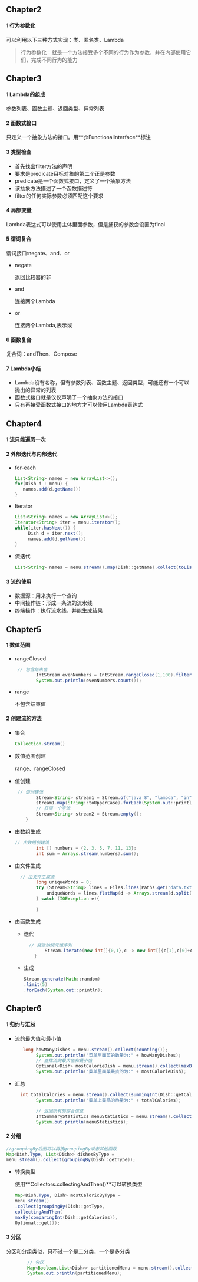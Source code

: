 ## Chapter2

#### 1 行为参数化

可以利用以下三种方式实现：类、匿名类、Lambda

> 行为参数化：就是一个方法接受多个不同的行为作为参数，并在内部使用它们，完成不同行为的能力

## Chapter3

#### 1 Lambda的组成

参数列表、函数主题、返回类型、异常列表



#### 2 函数式接口

只定义一个抽象方法的接口。用**@FunctionalInterface**标注

#### 3 类型检查

* 首先找出filter方法的声明
* 要求是predicate<apple>目标对象的第二个正是参数
* predicate是一个函数式接口，定义了一个抽象方法
* 该抽象方法描述了一个函数描述符
* filter的任何实际参数必须匹配这个要求

#### 4 局部变量

Lambda表达式可以使用主体里面参数，但是捕获的参数会设置为final

#### 5 谓词复合

谓词接口:negate、and、or

* negate

  返回比较器的非

* and

  连接两个Lambda

* or

  连接两个Lambda,表示或

#### 6 函数复合

复合词：andThen、Compose

#### 7 Lambda小结

* Lambda没有名称，但有参数列表、函数主题、返回类型，可能还有一个可以抛出的异常的列表
* 函数式接口就是仅仅声明了一个抽象方法的接口
* 只有再接受函数式接口的地方才可以使用Lambda表达式

## Chapter4

#### 1 流只能遍历一次

#### 2 外部迭代与内部迭代

* for-each

  ```java
  List<String> names = new ArrayList<>();
  for(Dish d : menu) {
     names.add(d.getName())
  }
  ```

* Iterator

  ```java
  List<String> names = new ArrayList<>();
  Iterator<String> iter = menu.iterator();
  while(iter.hasNext()) {
       Dish d = iter.next();
       names.add(d.getName())
  }
  ```

* 流迭代

  ```java
  List<String> names = menu.stream().map(Dish::getName).collect(toList())
  ```

#### 3 流的使用

* 数据源：用来执行一个查询
* 中间操作链：形成一条流的流水线
* 终端操作：执行流水线，并能生成结果

## Chapter5

#### 1 数值范围

* rangeClosed

  ```java
   // 包含结束值
          IntStream evenNumbers = IntStream.rangeClosed(1,100).filter(i -> i % 2 == 0);
          System.out.println(evenNumbers.count());
  ```

* range

  不包含结束值

#### 2 创建流的方法

* 集合

  ```java
  Collection.stream()
  ```

* 数值范围创建

  range、rangeClosed

* 值创建

  ```java
   // 值创建流
          Stream<String> stream1 = Stream.of("java 8", "lambda", "in", "action");
          stream1.map(String::toUpperCase).forEach(System.out::println);
          // 获得一个空流
          Stream<String> stream2 = Stream.empty();
      }
  ```

* 由数组生成

  ```java
  // 由数组创建流
          int [] numbers = {2, 3, 5, 7, 11, 13};
          int sum = Arrays.stream(numbers).sum();
  ```

* 由文件生成

  ```java
    // 由文件生成流
          long uniqueWords = 0;
          try (Stream<String> lines = Files.lines(Paths.get("data.txt"), Charset.defaultCharset())){
              uniqueWords = lines.flatMap(d -> Arrays.stream(d.split(" "))).distinct().count();
          } catch (IOException e){
  
          }
  ```

* 由函数生成

  * 迭代

    ```java
      // 斐波纳契元组序列
            Stream.iterate(new int[]{0,1},c -> new int[]{c[1],c[0]+c[1]}).limit(20).forEach(c -> System.out.println(c[0] + "," + c[1]));
        }
    ```

  * 生成

    ```java
    Stream.generate(Math::random)
    .limit(5)
    .forEach(System.out::println);
    
    ```

## Chapter6

#### 1 归约与汇总

* 流的最大值和最小值

  ```java
     long howManyDishes = menu.stream().collect(counting());
          System.out.println("菜单里面菜的数量为:" + howManyDishes);
          // 查找流的最大值和最小值
          Optional<Dish> mostCalorieDish = menu.stream().collect(maxBy(Comparator.comparing(Dish::getCalories)));
          System.out.println("菜单里面菜最贵的为:" + mostCalorieDish);
  ```

* 汇总

  ```java
    int totalCalories = menu.stream().collect(summingInt(Dish::getCalories));
          System.out.println("菜单上菜品的热量为:" + totalCalories);
  
          // 返回所有的综合信息
          IntSummaryStatistics menuStatistics = menu.stream().collect(summarizingInt(Dish::getCalories));
          System.out.println(menuStatistics);
  ```

#### 2 分组

```java
//groupingBy后面可以再接groupingBy或者其他函数
Map<Dish.Type, List<Dish>> dishesByType =
menu.stream().collect(groupingBy(Dish::getType));

```

* 转换类型

  使用**Collectors.collectingAndThen()**可以转换类型

  ```java
  Map<Dish.Type, Dish> mostCaloricByType =
  menu.stream()
  .collect(groupingBy(Dish::getType,
  collectingAndThen(
  maxBy(comparingInt(Dish::getCalories)),
  Optional::get)));
  
  
  ```

#### 3 分区

分区和分组类似，只不过一个是二分类，一个是多分类

```java
        // 分区
        Map<Boolean,List<Dish>> partitionedMenu = menu.stream().collect(partitioningBy(Dish::isVegetarian));
        System.out.println(partitionedMenu);

```







